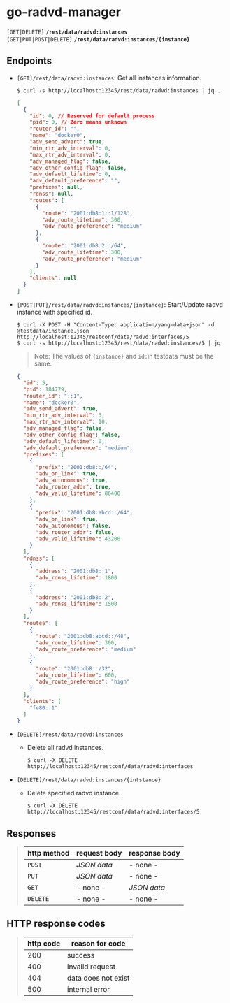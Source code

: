 # go-radvd-manager

<summary>
    <code>[GET|DELETE]</code> 
    <code><b>/rest/data/radvd:instances</b></code></br>
    <code>[GET|PUT|POST|DELETE]</code> 
    <code><b>/rest/data/radvd:instances/{instance}</b></code>
</summary>

## Endpoints

- `[GET]/rest/data/radvd:instances`: Get all instances information.
  ```
  $ curl -s http://localhost:12345/rest/data/radvd:instances | jq .
  ```
  ```json
  [
    {
      "id": 0, // Reserved for default process
      "pid": 0, // Zero means unknown
      "router_id": "",
      "name": "docker0",
      "adv_send_advert": true,
      "min_rtr_adv_interval": 0,
      "max_rtr_adv_interval": 0,
      "adv_managed_flag": false,
      "adv_other_config_flag": false,
      "adv_default_lifetime": 0,
      "adv_default_preference": "",
      "prefixes": null,
      "rdnss": null,
      "routes": [
        {
          "route": "2001:db8:1::1/128",
          "adv_route_lifetime": 300,
          "adv_route_preference": "medium"
        },
        {
          "route": "2001:db8:2::/64",
          "adv_route_lifetime": 300,
          "adv_route_preference": "medium"
        }
      ],
      "clients": null
    }
  ]
  ```

- `[POST|PUT]/rest/data/radvd:instances/{instance}`: Start/Update radvd instance with specified id.
  ```
  $ curl -X POST -H "Content-Type: application/yang-data+json" -d @testdata/instance.json http://localhost:12345/restconf/data/radvd:interfaces/5
  $ curl -s http://localhost:12345/rest/data/radvd:instances/5 | jq 
  ```
  > Note: The values of `{instance}` and `id:`in testdata must be the same.
  ```json
  {
    "id": 5,
    "pid": 184779,
    "router_id": "::1",
    "name": "docker0",
    "adv_send_advert": true,
    "min_rtr_adv_interval": 3,
    "max_rtr_adv_interval": 10,
    "adv_managed_flag": false,
    "adv_other_config_flag": false,
    "adv_default_lifetime": 0,
    "adv_default_preference": "medium",
    "prefixes": [
      {
        "prefix": "2001:db8::/64",
        "adv_on_link": true,
        "adv_autonomous": true,
        "adv_router_addr": true,
        "adv_valid_lifetime": 86400
      },
      {
        "prefix": "2001:db8:abcd::/64",
        "adv_on_link": true,
        "adv_autonomous": false,
        "adv_router_addr": false,
        "adv_valid_lifetime": 43200
      }
    ],
    "rdnss": [
      {
        "address": "2001:db8::1",
        "adv_rdnss_lifetime": 1800
      },
      {
        "address": "2001:db8::2",
        "adv_rdnss_lifetime": 1500
      }
    ],
    "routes": [
      {
        "route": "2001:db8:abcd::/48",
        "adv_route_lifetime": 300,
        "adv_route_preference": "medium"
      },
      {
        "route": "2001:db8::/32",
        "adv_route_lifetime": 600,
        "adv_route_preference": "high"
      }
    ],
    "clients": [
      "fe80::1"
    ]
  }
  ```

- `[DELETE]/rest/data/radvd:instances`
  - Delete all radvd instances.
    ```
    $ curl -X DELETE http://localhost:12345/restconf/data/radvd:interfaces
    ```
- `[DELETE]/rest/data/radvd:instances/{intstance}`
  - Delete specified radvd instance.
    ```
    $ curl -X DELETE http://localhost:12345/restconf/data/radvd:interfaces/5
    ```

## Responses
> | http method  |  request body  | response body |
> |--------------|----------------|---------------|
> | `POST`       |  *JSON data*   | - none -      |
> | `PUT`       |  *JSON data*   | - none -      |
> | `GET`       |  - none -      | *JSON data*   |
> | `DELETE`     |  - none -      | - none -      |


<!-- ########################################################### -->
## HTTP response codes
> | http code |  reason for code    |
> |-----------|---------------------|
> | 200       | success             |
> | 400       | invalid request     |
> | 404       | data does not exist |
> | 500       | internal error      |